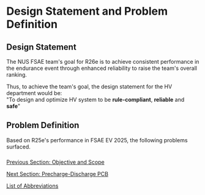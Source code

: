 # Design Statement and Problem Definition

## Design Statement
The NUS FSAE team's goal for R26e is to achieve consistent performance in the endurance event through enhanced reliability to raise the team's overall ranking.  

Thus, to achieve the team's goal, the design statement for the HV department would be:  
"To design and optimize HV system to be **rule-compliant**, **reliable** and **safe**" 

## Problem Definition
Based on R25e's performance in FSAE EV 2025, the following problems surfaced.

### 

[Previous Section: Objective and Scope](objective-and-scope.md)

[Next Section: Precharge-Discharge PCB](precharge-discharge-pcb.md)  

[List of Abbreviations](list-of-abbrev.md)